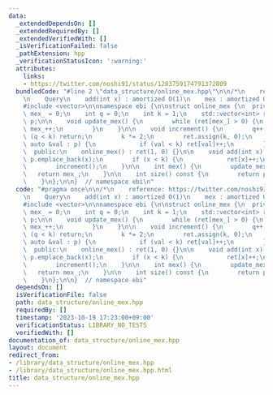 ```yaml
---
data:
  _extendedDependsOn: []
  _extendedRequiredBy: []
  _extendedVerifiedWith: []
  _isVerificationFailed: false
  _pathExtension: hpp
  _verificationStatusIcon: ':warning:'
  attributes:
    links:
    - https://twitter.com/noshi91/status/1283759174791372809
  bundledCode: "#line 2 \"data_structure/online_mex.hpp\"\n\n/*\n    reference: https://twitter.com/noshi91/status/1283759174791372809\n\
    \n    Query\n    add(int x) : amortized O(1)\n    mex : amortized O(1)\n*/\n\n\
    #include <vector>\n\nnamespace ebi {\n\nstruct online_mex {\n  private:\n    int\
    \ mex_ = 0;\n    int q = 0;\n    int k = 1;\n    std::vector<int> ret;\n    std::vector<int>\
    \ p;\n\n    void update_mex() {\n        while (ret[mex_] > 0) {\n           \
    \ mex_++;\n        }\n    }\n\n    void increment() {\n        q++;\n        if\
    \ (q < k) return;\n        k *= 2;\n        ret.assign(k, 0);\n        for (const\
    \ auto &val : p) {\n            if (val < k) ret[val]++;\n        }\n    }\n\n\
    \  public:\n    online_mex() : ret(1, 0) {}\n\n    void add(int x) {\n       \
    \ p.emplace_back(x);\n        if (x < k) {\n            ret[x]++;\n        }\n\
    \        increment();\n    }\n\n    int mex() {\n        update_mex();\n     \
    \   return mex_;\n    }\n\n    int size() const {\n        return p.size();\n\
    \    }\n};\n\n}  // namespace ebi\n"
  code: "#pragma once\n\n/*\n    reference: https://twitter.com/noshi91/status/1283759174791372809\n\
    \n    Query\n    add(int x) : amortized O(1)\n    mex : amortized O(1)\n*/\n\n\
    #include <vector>\n\nnamespace ebi {\n\nstruct online_mex {\n  private:\n    int\
    \ mex_ = 0;\n    int q = 0;\n    int k = 1;\n    std::vector<int> ret;\n    std::vector<int>\
    \ p;\n\n    void update_mex() {\n        while (ret[mex_] > 0) {\n           \
    \ mex_++;\n        }\n    }\n\n    void increment() {\n        q++;\n        if\
    \ (q < k) return;\n        k *= 2;\n        ret.assign(k, 0);\n        for (const\
    \ auto &val : p) {\n            if (val < k) ret[val]++;\n        }\n    }\n\n\
    \  public:\n    online_mex() : ret(1, 0) {}\n\n    void add(int x) {\n       \
    \ p.emplace_back(x);\n        if (x < k) {\n            ret[x]++;\n        }\n\
    \        increment();\n    }\n\n    int mex() {\n        update_mex();\n     \
    \   return mex_;\n    }\n\n    int size() const {\n        return p.size();\n\
    \    }\n};\n\n}  // namespace ebi"
  dependsOn: []
  isVerificationFile: false
  path: data_structure/online_mex.hpp
  requiredBy: []
  timestamp: '2023-10-19 17:23:00+09:00'
  verificationStatus: LIBRARY_NO_TESTS
  verifiedWith: []
documentation_of: data_structure/online_mex.hpp
layout: document
redirect_from:
- /library/data_structure/online_mex.hpp
- /library/data_structure/online_mex.hpp.html
title: data_structure/online_mex.hpp
---
```

